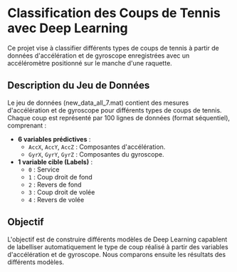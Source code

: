 # Classification des Coups de Tennis avec Deep Learning

Ce projet vise à classifier différents types de coups de tennis à partir de données d'accélération et de gyroscope enregistrées avec un accéléromètre positionné sur le manche d'une raquette.

## Description du Jeu de Données

Le jeu de données (new_data_all_7.mat) contient des mesures d'accélération et de gyroscope pour différents types de coups de tennis. Chaque coup est représenté par 100 lignes de données (format séquentiel), comprenant :


- **6 variables prédictives** :
  - `AccX`, `AccY`, `AccZ` : Composantes d'accélération.
  - `GyrX`, `GyrY`, `GyrZ` : Composantes du gyroscope.
- **1 variable cible (Labels)** :
  - `0` : Service
  - `1` : Coup droit de fond
  - `2` : Revers de fond
  - `3` : Coup droit de volée
  - `4` : Revers de volée

## Objectif

L'objectif est de construire différents modèles de Deep Learning capablent de labelliser automatiquement le type de coup réalisé à partir des variables d'accélération et de gyroscope. Nous comparons ensuite les résultats des différents modèles. 

